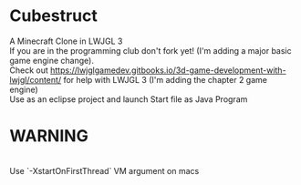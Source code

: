 # Cubestruct
A Minecraft Clone in LWJGL 3
<br>
If you are in the programming club don't fork yet! (I'm adding a major basic game engine change).
<br>
Check out https://lwjglgamedev.gitbooks.io/3d-game-development-with-lwjgl/content/ for help with LWJGL 3 (I'm adding the chapter 2 game engine)
<br>
Use as an eclipse project and launch Start file as Java Program
<br>
# WARNING
<br>
Use `-XstartOnFirstThread` VM argument on macs
